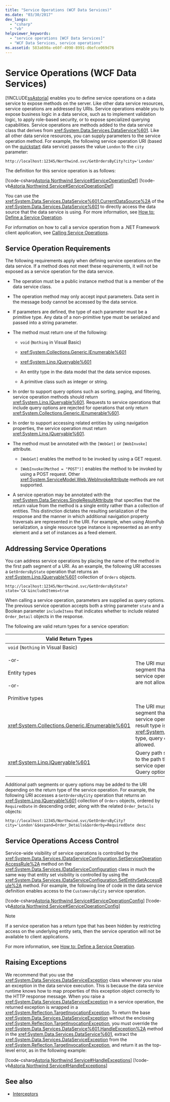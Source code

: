 ```yaml
---
title: "Service Operations (WCF Data Services)"
ms.date: "03/30/2017"
dev_langs:
  - "csharp"
  - "vb"
helpviewer_keywords:
  - "service operations [WCF Data Services]"
  - "WCF Data Services, service operations"
ms.assetid: 583a690a-e60f-4990-8991-d6efce069d76
---
```

# Service Operations (WCF Data Services)

[!INCLUDE[ssAstoria](../../../../includes/ssastoria-md.md)] enables you to define service operations on a data service to expose methods on the server. Like other data service resources, service operations are addressed by URIs. Service operations enable you to expose business logic in a data service, such as to implement validation logic, to apply role-based security, or to expose specialized querying capabilities. Service operations are methods added to the data service class that derives from <xref:System.Data.Services.DataService%601>. Like all other data service resources, you can supply parameters to the service operation method. For example, the following service operation URI (based on the [quickstart](quickstart-wcf-data-services.md) data service) passes the value `London` to the `city` parameter:

```http
http://localhost:12345/Northwind.svc/GetOrdersByCity?city='London'
```

The definition for this service operation is as follows:

[!code-csharp[Astoria Northwind Service#ServiceOperationDef](../../../../samples/snippets/csharp/VS_Snippets_Misc/astoria_northwind_service/cs/northwind2.svc.cs#serviceoperationdef)]
[!code-vb[Astoria Northwind Service#ServiceOperationDef](../../../../samples/snippets/visualbasic/VS_Snippets_Misc/astoria_northwind_service/vb/northwind2.svc.vb#serviceoperationdef)]

You can use the <xref:System.Data.Services.DataService%601.CurrentDataSource%2A> of the <xref:System.Data.Services.DataService%601> to directly access the data source that the data service is using. For more information, see [How to: Define a Service Operation](how-to-define-a-service-operation-wcf-data-services.md).

For information on how to call a service operation from a .NET Framework client application, see [Calling Service Operations](calling-service-operations-wcf-data-services.md).

## Service Operation Requirements

The following requirements apply when defining service operations on the data service. If a method does not meet these requirements, it will not be exposed as a service operation for the data service.

- The operation must be a public instance method that is a member of the data service class.

- The operation method may only accept input parameters. Data sent in the message body cannot be accessed by the data service.

- If parameters are defined, the type of each parameter must be a primitive type. Any data of a non-primitive type must be serialized and passed into a string parameter.

- The method must return one of the following:

  - `void` (`Nothing` in Visual Basic)

  - <xref:System.Collections.Generic.IEnumerable%601>

  - <xref:System.Linq.IQueryable%601>

  - An entity type in the data model that the data service exposes.

  - A primitive class such as integer or string.

- In order to support query options such as sorting, paging, and filtering, service operation methods should return <xref:System.Linq.IQueryable%601>. Requests to service operations that include query options are rejected for operations that only return <xref:System.Collections.Generic.IEnumerable%601>.

- In order to support accessing related entities by using navigation properties, the service operation must return <xref:System.Linq.IQueryable%601>.

- The method must be annotated with the `[WebGet]` or `[WebInvoke]` attribute.

  - `[WebGet]` enables the method to be invoked by using a GET request.

  - `[WebInvoke(Method = "POST")]` enables the method to be invoked by using a POST request. Other <xref:System.ServiceModel.Web.WebInvokeAttribute> methods are not supported.

- A service operation may be annotated with the <xref:System.Data.Services.SingleResultAttribute> that specifies that the return value from the method is a single entity rather than a collection of entities. This distinction dictates the resulting serialization of the response and the manner in which additional navigation property traversals are represented in the URI. For example, when using AtomPub serialization, a single resource type instance is represented as an entry element and a set of instances as a feed element.

## Addressing Service Operations

You can address service operations by placing the name of the method in the first path segment of a URI. As an example, the following URI accesses a `GetOrdersByState` operation that returns an <xref:System.Linq.IQueryable%601> collection of `Orders` objects.

```http
http://localhost:12345/Northwind.svc/GetOrdersByState?state='CA'&includeItems=true
```

When calling a service operation, parameters are supplied as query options. The previous service operation accepts both a string parameter `state` and a Boolean parameter `includeItems` that indicates whether to include related `Order_Detail` objects in the response.

The following are valid return types for a service operation:

|Valid Return Types|URI Rules|
|------------------------|---------------|
|`void` (`Nothing` in Visual Basic)<br /><br /> -or-<br /><br /> Entity types<br /><br /> -or-<br /><br /> Primitive types|The URI must be a single path segment that is the name of the service operation. Query options are not allowed.|
|<xref:System.Collections.Generic.IEnumerable%601>|The URI must be a single path segment that is the name of the service operation. Because the result type is not an <xref:System.Linq.IQueryable%601> type, query options are not allowed.|
|<xref:System.Linq.IQueryable%601>|Query path segments in addition to the path that is the name of the service operation are allowed. Query options are also allowed.|

Additional path segments or query options may be added to the URI depending on the return type of the service operation. For example, the following URI accesses a `GetOrdersByCity` operation that returns an <xref:System.Linq.IQueryable%601> collection of `Orders` objects, ordered by `RequiredDate` in descending order, along with the related `Order_Details` objects:

```http
http://localhost:12345/Northwind.svc/GetOrdersByCity?city='London'&$expand=Order_Details&$orderby=RequiredDate desc
```

## Service Operations Access Control

Service-wide visibility of service operations is controlled by the <xref:System.Data.Services.IDataServiceConfiguration.SetServiceOperationAccessRule%2A> method on the <xref:System.Data.Services.IDataServiceConfiguration> class in much the same way that entity set visibility is controlled by using the <xref:System.Data.Services.IDataServiceConfiguration.SetEntitySetAccessRule%2A> method. For example, the following line of code in the data service definition enables access to the `CustomersByCity` service operation.

[!code-csharp[Astoria Northwind Service#ServiceOperationConfig](../../../../samples/snippets/csharp/VS_Snippets_Misc/astoria_northwind_service/cs/northwind2.svc.cs#serviceoperationconfig)]
[!code-vb[Astoria Northwind Service#ServiceOperationConfig](../../../../samples/snippets/visualbasic/VS_Snippets_Misc/astoria_northwind_service/vb/northwind2.svc.vb#serviceoperationconfig)]

> [!NOTE]
> If a service operation has a return type that has been hidden by restricting access on the underlying entity sets, then the service operation will not be available to client applications.

For more information, see [How to: Define a Service Operation](how-to-define-a-service-operation-wcf-data-services.md).

## Raising Exceptions

We recommend that you use the <xref:System.Data.Services.DataServiceException> class whenever you raise an exception in the data service execution. This is because the data service runtime knows how to map properties of this exception object correctly to the HTTP response message. When you raise a <xref:System.Data.Services.DataServiceException> in a service operation, the returned exception is wrapped in a <xref:System.Reflection.TargetInvocationException>. To return the base <xref:System.Data.Services.DataServiceException> without the enclosing <xref:System.Reflection.TargetInvocationException>, you must override the <xref:System.Data.Services.DataService%601.HandleException%2A> method in the <xref:System.Data.Services.DataService%601>, extract the <xref:System.Data.Services.DataServiceException> from the <xref:System.Reflection.TargetInvocationException>, and return it as the top-level error, as in the following example:

[!code-csharp[Astoria Northwind Service#HandleExceptions](../../../../samples/snippets/csharp/VS_Snippets_Misc/astoria_northwind_service/cs/northwind2.svc.cs#handleexceptions)]
[!code-vb[Astoria Northwind Service#HandleExceptions](../../../../samples/snippets/visualbasic/VS_Snippets_Misc/astoria_northwind_service/vb/northwind2.svc.vb#handleexceptions)]

## See also

- [Interceptors](interceptors-wcf-data-services.md)
